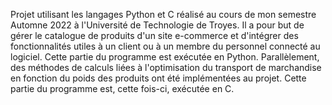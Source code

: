 Projet utilisant les langages Python et C réalisé au cours de mon semestre Automne 2022 à l'Université de Technologie de Troyes.
Il a pour but de gérer le catalogue de produits d'un site e-commerce et d'intégrer des fonctionnalités utiles à un client ou à un membre du personnel connecté au logiciel. 
Cette partie du programme est exécutée en Python.
Parallèlement, des méthodes de calculs liées à l'optimisation du transport de marchandise en fonction du poids des produits ont été implémentées au projet.
Cette partie du programme est, cette fois-ci, exécutée en C.
